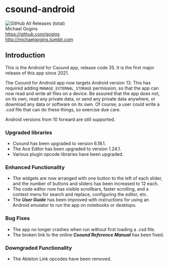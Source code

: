 # csound-android
![GitHub All Releases (total)](https://img.shields.io/github/downloads/gogins/csound-android/total.svg)<br>
Michael Gogins<br>
https://github.com/gogins<br>
http://michaelgogins.tumblr.com

## Introduction

This is the Android for Csound app, release code 35. It is the first major 
release of this app since 2021.

The Csound for Android app now targets Android version 13. This has required 
adding `MANAGE_EXTERNAL_STORAGE` permission, so that the app can now read and 
write all files on a device. Be assured that the app does not, on its own, 
read any private data, or send any private data anywhere, or download any data 
or software on its own. Of course, a user could write a .csd file that can do 
these things, so exercise due care.

Android versions from 10 forward are still supported.

### Upgraded libraries

* Csound has been upgraded to version 6.18.1.
* The Ace Editor has been upgraded to version 1.24.1. 
* Various plugin opcode libraries have been upgraded.

### Enhanced Functionality

* The widgets are now arranged with one button to the left of each slider, 
  and the number of buttons and sliders has been increased to 12 each.
* The code editor now has visible scrollbars, faster scrolling, and a context 
  menu for search and replace, configuring the editor, etc.
* The ***User Guide*** has been improved with instructions for using an 
  Android emulator to run the app on notebooks or desktops.

### Bug Fixes

* The app no longer crashes when run without first loading a .csd file.
* The broken link to the online ***Csound Reference Manual*** has been fixed.

### Downgraded Functionality

* The Ableton Link opcodes have been removed.

